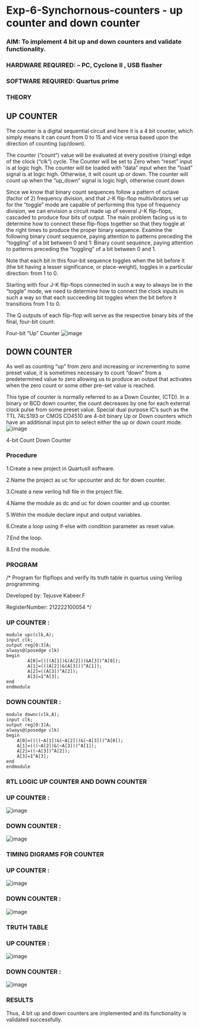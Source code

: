 # Exp-6-Synchornous-counters - up counter and down counter 
### AIM: To implement 4 bit up and down counters and validate  functionality.
### HARDWARE REQUIRED:  – PC, Cyclone II , USB flasher
### SOFTWARE REQUIRED:   Quartus prime
### THEORY 

## UP COUNTER 
The counter is a digital sequential circuit and here it is a 4 bit counter, which simply means it can count from 0 to 15 and vice versa based upon the direction of counting (up/down). 

The counter (“count“) value will be evaluated at every positive (rising) edge of the clock (“clk“) cycle.
The Counter will be set to Zero when “reset” input is at logic high.
The counter will be loaded with “data” input when the “load” signal is at logic high. Otherwise, it will count up or down.
The counter will count up when the “up_down” signal is logic high, otherwise count down

Since we know that binary count sequences follow a pattern of octave (factor of 2) frequency division, and that J-K flip-flop multivibrators set up for the “toggle” mode are capable of performing this type of frequency division, we can envision a circuit made up of several J-K flip-flops, cascaded to produce four bits of output.
The main problem facing us is to determine how to connect these flip-flops together so that they toggle at the right times to produce the proper binary sequence.
Examine the following binary count sequence, paying attention to patterns preceding the “toggling” of a bit between 0 and 1:
Binary count sequence, paying attention to patterns preceding the “toggling” of a bit between 0 and 1.

Note that each bit in this four-bit sequence toggles when the bit before it (the bit having a lesser significance, or place-weight), toggles in a particular direction: from 1 to 0.



 
 

Starting with four J-K flip-flops connected in such a way to always be in the “toggle” mode, we need to determine how to connect the clock inputs in such a way so that each succeeding bit toggles when the bit before it transitions from 1 to 0.

The Q outputs of each flip-flop will serve as the respective binary bits of the final, four-bit count:

 
 

Four-bit “Up” Counter
![image](https://user-images.githubusercontent.com/36288975/169644758-b2f4339d-9532-40c5-af40-8f4f8c942e2c.png)



## DOWN COUNTER 

As well as counting “up” from zero and increasing or incrementing to some preset value, it is sometimes necessary to count “down” from a predetermined value to zero allowing us to produce an output that activates when the zero count or some other pre-set value is reached.

This type of counter is normally referred to as a Down Counter, (CTD). In a binary or BCD down counter, the count decreases by one for each external clock pulse from some preset value. Special dual purpose IC’s such as the TTL 74LS193 or CMOS CD4510 are 4-bit binary Up or Down counters which have an additional input pin to select either the up or down count mode.
![image](https://user-images.githubusercontent.com/36288975/169644844-1a14e123-7228-4ed8-81a9-eb937dff4ac8.png)

4-bit Count Down Counter
### Procedure
1.Create a new project in QuartusII software.

2.Name the project as uc for upcounter and dc for down counter.

3.Create a new verilog hdl file in the project file.

4.Name the module as dc and uc for down counter and up counter.

5.Within the module declare input and output variables.

6.Create a loop using if-else with condition parameter as reset value.

7.End the loop.

8.End the module.
### PROGRAM 
/*
Program for flipflops  and verify its truth table in quartus using Verilog programming.

Developed by: Tejusve Kabeer.F

RegisterNumber: 212222100054 
*/
### UP COUNTER :
```
module upc(clk,A);
input clk;
output reg[0:3]A;
always@(posedge clk)
begin
		A[0]=((((A[1])&(A[2]))&A[3])^A[0]);
		A[1]=(((A[2])&(A[3]))^A[1]);
		A[2]=((A[3])^A[2]);
		A[3]=1^A[3];
end
endmodule
```
### DOWN COUNTER :
```
module downc(clk,A);
input clk;
output reg[0:3]A;
always@(posedge clk)
begin
	A[0]=((((~A[1])&(~A[2]))&(~A[3]))^A[0]);
	A[1]=(((~A[2])&(~A[3]))^A[1]);
	A[2]=((~A[3])^A[2]);
	A[3]=1^A[3];
end
endmodule
```
### RTL LOGIC UP COUNTER AND DOWN COUNTER  
### UP COUNTER :
![image](https://github.com/Reebak04/Exp-7-Synchornous-counters-/assets/118364993/16147481-c78f-4d32-aca5-6fc30d2b52e1)

### DOWN COUNTER :
![image](https://github.com/Reebak04/Exp-7-Synchornous-counters-/assets/118364993/b9d6393e-a7cf-434f-a6a6-f73c9783773c)

### TIMING DIGRAMS FOR COUNTER  
### UP COUNTER :
![image](https://github.com/Reebak04/Exp-7-Synchornous-counters-/assets/118364993/a153688d-ee67-4e3a-b240-f0d9878ce79a)

### DOWN COUNTER :
![image](https://github.com/Reebak04/Exp-7-Synchornous-counters-/assets/118364993/0861f2b8-83d5-445c-86ac-bc279b92c538)

### TRUTH TABLE 
### UP COUNTER :
![image](https://github.com/Reebak04/Exp-7-Synchornous-counters-/assets/118364993/319c3867-49b2-4c7a-bb28-5d511e1164f7)

### DOWN COUNTER :
![image](https://github.com/Reebak04/Exp-7-Synchornous-counters-/assets/118364993/baa18981-a0a2-44f2-a9ac-a1473fe83a39)

### RESULTS 
Thus, 4 bit up and down counters are implemented and its functionality is validated successfully.
